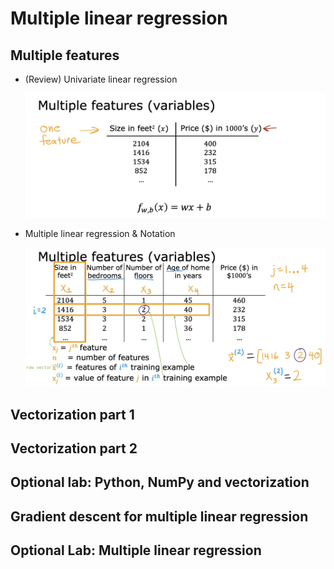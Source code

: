 # Multiple linear regression

## Multiple features

- (Review) Univariate linear regression

  ![alt text](resources/notes/01.png)

- Multiple linear regression & Notation

  ![alt text](resources/notes/02.png)

## Vectorization part 1

## Vectorization part 2

## Optional lab: Python, NumPy and vectorization

## Gradient descent for multiple linear regression

## Optional Lab: Multiple linear regression

